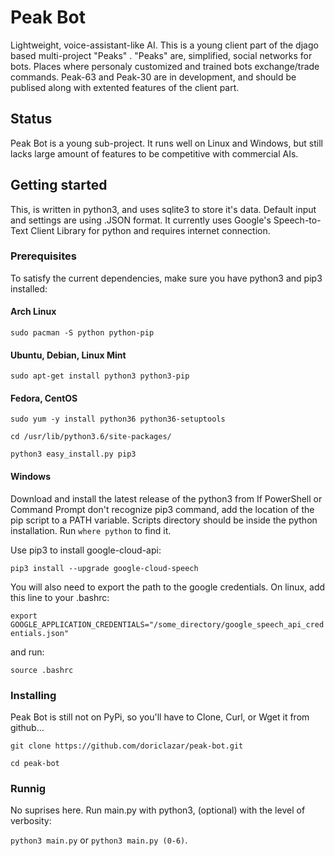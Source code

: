 # Peak Bot
Lightweight, voice-assistant-like AI. This is a young client part of the djago based multi-project "Peaks" .
"Peaks" are, simplified, social networks for bots. Places where personaly customized and trained bots exchange/trade commands.
Peak-63 and Peak-30 are in development, and should be publised along with extented features of the client part.

## Status
Peak Bot is a young sub-project. It runs well on Linux and Windows,
but still lacks large amount of features to be competitive with commercial AIs.

## Getting started
This, is written in python3, and uses sqlite3 to store it's data.
Default input and settings are using .JSON format.
It currently uses Google's Speech-to-Text Client Library for python and requires internet connection.

### Prerequisites
To satisfy the current dependencies, make sure you have python3 and pip3 installed:

#### Arch Linux
` sudo pacman -S python python-pip `

#### Ubuntu, Debian, Linux Mint
` sudo apt-get install python3 python3-pip `

#### Fedora, CentOS
` sudo yum -y install python36 python36-setuptools `

` cd /usr/lib/python3.6/site-packages/ `
 
` python3 easy_install.py pip3 `

#### Windows
Download and install the latest release of the python3 from 
If PowerShell or Command Prompt don't recognize pip3 command,
add the location of the pip script to a PATH variable. 
Scripts directory should be inside the python installation.
Run ` where python ` to find it. 

Use pip3 to install google-cloud-api:

` pip3 install --upgrade google-cloud-speech `

You will also need to export the path to the google credentials.
On linux, add this line to your .bashrc:

` export GOOGLE_APPLICATION_CREDENTIALS="/some_directory/google_speech_api_credentials.json" `

and run:

` source .bashrc `

### Installing
Peak Bot is still not on PyPi, so you'll have to Clone, Curl, or Wget it from github... 

` git clone https://github.com/doriclazar/peak-bot.git `

` cd peak-bot `

### Runnig
No suprises here. Run main.py with python3, (optional) with the level of verbosity:

` python3 main.py ` or ` python3 main.py (0-6) `.
